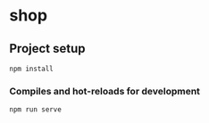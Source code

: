 # shop

## Project setup
```
npm install
```

### Compiles and hot-reloads for development
```
npm run serve
```
